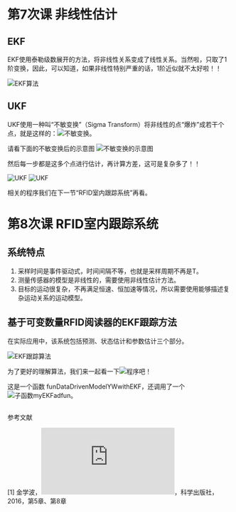 # 第7次课 非线性估计

## EKF

EKF使用泰勒级数展开的方法，将非线性关系变成了线性关系。当然啦，只取了1阶变换，因此，可以知道，如果非线性特别严重的话，1阶近似就不太好啦！！

![EKF算法](https://github.com/Xue-boJin/data-fusion-for-indoor-tracking-by-RFID/blob/Lesson3/EKFpng.png)

## UKF

UKF使用一种叫“不敏变换”（Sigma Transform）将非线性的点“爆炸”成若干个点，就是这样的：![不敏变换](https://github.com/Xue-boJin/data-fusion-for-indoor-tracking-by-RFID/blob/Lesson3/UKF0.png)。

请看下面的不敏变换后的示意图 ![不敏变换的示意图](https://github.com/Xue-boJin/data-fusion-for-indoor-tracking-by-RFID/blob/Lesson3/UKFFigure.png)

然后每一步都是这多个点进行估计，再计算方差，这可是复杂多了！！

![UKF](https://github.com/Xue-boJin/data-fusion-for-indoor-tracking-by-RFID/blob/Lesson3/UKF1.png)
![UKF](https://github.com/Xue-boJin/data-fusion-for-indoor-tracking-by-RFID/blob/Lesson3/UKF2.png)

相关的程序我们在下一节“RFID室内跟踪系统”再看。

# 第8次课 RFID室内跟踪系统
## 系统特点
1. 采样时间是事件驱动式，时间间隔不等，也就是采样周期不再是T。
2. 测量传感器的模型是非线性的，需要使用非线性估计方法。
3. 目标的运动很复杂，不再满足恒速、恒加速等情况，所以需要使用能够描述复杂运动关系的运动模型。

## 基于可变数量RFID阅读器的EKF跟踪方法

在实际应用中，该系统包括预测、状态估计和参数估计三个部分。

![EKF跟踪算法](https://github.com/Xue-boJin/data-fusion-for-indoor-tracking-by-RFID/blob/Lesson3/RFID%20EKF.png)

为了更好的理解算法，我们来一起看一下![程序](https://github.com/Xue-boJin/data-fusion-for-indoor-tracking-by-RFID/blob/Lesson3/funDataDrivenModelYWwithEKF.m)吧！

这是一个函数 funDataDrivenModelYWwithEKF，还调用了一个![子函数myEKFadfun](https://github.com/Xue-boJin/data-fusion-for-indoor-tracking-by-RFID/blob/Lesson3/myEKFadfun.m)。

## 

参考文献

[1] 金学波，![Kalman滤波器理论与应用——基于MATLAB实现](http://www.ecsponline.com/goods.php?id=177510)，科学出版社，2016，第5章、第8章
